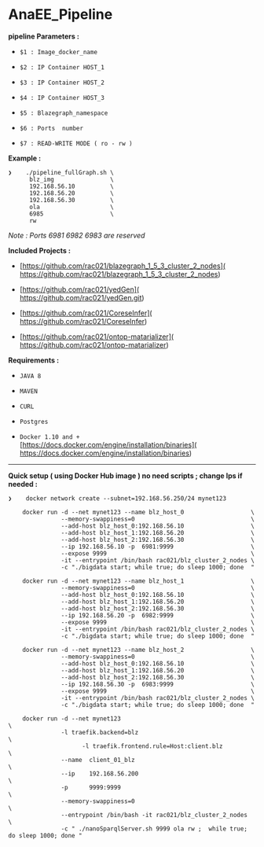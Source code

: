 # AnaEE_Pipeline

 **pipeline Parameters :**
 
-    `$1 : Image_docker_name`

-    `$2 : IP Container HOST_1 `

-    `$3 : IP Container HOST_2 `

-    `$4 : IP Container HOST_3 `

-    `$5 : Blazegraph_namespace`

-    `$6 : Ports  number `

-    `$7 : READ-WRITE MODE ( ro - rw )`


**Example :**

```
❯    ./pipeline_fullGraph.sh \
      blz_img                \
      192.168.56.10          \
      192.168.56.20          \
      192.168.56.30          \
      ola                    \
      6985                   \
      rw
```
*Note : Ports 6981 6982 6983 are reserved*
     
**Included Projects :** 

-    [https://github.com/rac021/blazegraph_1_5_3_cluster_2_nodes]( https://github.com/rac021/blazegraph_1_5_3_cluster_2_nodes)
   
-    [https://github.com/rac021/yedGen]( https://github.com/rac021/yedGen.git)
   
-    [https://github.com/rac021/CoreseInfer]( https://github.com/rac021/CoreseInfer)
   
-    [https://github.com/rac021/ontop-matarializer]( https://github.com/rac021/ontop-matarializer)
   
   

**Requirements :**

-    `JAVA 8`
    
-    `MAVEN`
   
-    `CURL `
    
-    `Postgres`

-    `Docker 1.10 and + ` [https://docs.docker.com/engine/installation/binaries]( https://docs.docker.com/engine/installation/binaries)
     
    
 ----------------------------------------------------

**Quick setup ( using Docker Hub image ) no need scripts ; change Ips if needed :**
 
 ```
❯    docker network create --subnet=192.168.56.250/24 mynet123

     docker run -d --net mynet123 --name blz_host_0                   \
                --memory-swappiness=0	                              \
                --add-host blz_host_0:192.168.56.10                   \
                --add-host blz_host_1:192.168.56.20                   \
                --add-host blz_host_2:192.168.56.30                   \
                --ip 192.168.56.10 -p  6981:9999                      \
                --expose 9999                                         \
                -it --entrypoint /bin/bash rac021/blz_cluster_2_nodes \
                -c "./bigdata start; while true; do sleep 1000; done  "
                   
     docker run -d --net mynet123 --name blz_host_1                   \
                --memory-swappiness=0	                              \
                --add-host blz_host_0:192.168.56.10                   \
                --add-host blz_host_1:192.168.56.20                   \
                --add-host blz_host_2:192.168.56.30                   \
                --ip 192.168.56.20 -p  6982:9999                      \
                --expose 9999                                         \
                -it --entrypoint /bin/bash rac021/blz_cluster_2_nodes \
                -c "./bigdata start; while true; do sleep 1000; done  "

     docker run -d --net mynet123 --name blz_host_2                   \
                --memory-swappiness=0	                              \
                --add-host blz_host_0:192.168.56.10                   \
                --add-host blz_host_1:192.168.56.20                   \
                --add-host blz_host_2:192.168.56.30                   \
                --ip 192.168.56.30 -p  6983:9999                      \
                --expose 9999                                         \
                -it --entrypoint /bin/bash rac021/blz_cluster_2_nodes \
                -c "./bigdata start; while true; do sleep 1000; done  "
         
     docker run -d --net mynet123                                                         \
                -l traefik.backend=blz                                                    \
		              -l traefik.frontend.rule=Host:client.blz                                  \
                --name  client_01_blz                                                     \
                --ip    192.168.56.200                                                    \
                -p      9999:9999                                                         \
                --memory-swappiness=0                                                     \
                --entrypoint /bin/bash -it rac021/blz_cluster_2_nodes                     \
                -c " ./nanoSparqlServer.sh 9999 ola rw ;  while true; do sleep 1000; done "
                           
```
 
